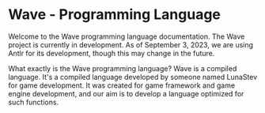 # Wave - Programming Language

<p>Welcome to the Wave programming language documentation. The Wave project is currently in development. As of September 3, 2023, we are using Antlr for its development, though this may change in the future.</p>

<p>What exactly is the Wave programming language? Wave is a compiled language. It's a compiled language developed by someone named LunaStev for game development. It was created for game framework and game engine development, and our aim is to develop a language optimized for such functions.</p>
